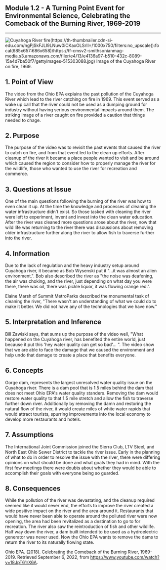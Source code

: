 ## Module 1.2 - A Turning Point Event for Environmental Science, Celebrating the Comeback of the Burning River, 1969-2019

---

![Cuyahoga River fire](https://th-thumbnailer.cdn-si-edu.com/ngPjSkFJLI9LNuw0iCKaxOLSrII=/1000x750/filters:no_upscale():focal(685x657:686x658)/https://tf-cmsv2-smithsonianmag-media.s3.amazonaws.com/filer/e4/13/e4136a97-b510-432c-8089-15a4d7ba50f7/gettyimages-515303088.jpg)(https://th-thumbnailer.cdn-si-edu.com/ngPjSkFJLI9LNuw0iCKaxOLSrII=/1000x750/filters:no_upscale():focal(685x657:686x658)/https://tf-cmsv2-smithsonianmag-media.s3.amazonaws.com/filer/e4/13/e4136a97-b510-432c-8089-15a4d7ba50f7/gettyimages-515303088.jpg)
Image of the Cuyahoga River on fire, 1969.

## 1. Point of View

The video from the Ohio EPA explains the past pollution of the Cuyahoga River which lead to the river
catching on fire in 1969. This event served as a wake up call that the river could not be used as 
a dumping ground for industry without having serious environmental impacts around them. The striking 
image of a river caught on fire provided a caution that things needed to chage.

## 2. Purpose

The purpose of the video was to revisit the past events that caused the river to catch on fire, and from that
event led to the clean up efforts. After cleanup of the river it became a place people wanted to visit
and be around which caused the region to consider how to properly manage the river for the wildlife, those
who wanted to use the river for recreation and commerce. 

## 3. Questions at Issue

One of the main questions following the burning of the river was how to even clean it up. At the time
the knowledge and processes of cleaning the water infrastructure didn't exist. So those tasked with 
cleaning the river were left to experiment, invent and invest into the clean water education. After
the river was cleaned more questions arose about the river, now that wild life was returning to the 
river there was discussions about removing older infrastructure further along the river to allow fish
to traverse further into the river.

## 4. Information

Due to the lack of regulation and the heavy industry setup around Cuyahoga river, it became as Bob Wysenski
put it "...it was almost an alien environment.". Bob also described the river as "the noise was deafening,
the air was choking, and the river, just depending on what day you were there, there was oil, there was 
pickle liquor, it was flowing orange red.".

Elaine Marsh of Summit MetroParks described the monumental task of cleaning the river, "There wasn't an
understanding of what we could do to make it better. We did not have any of the technologies that we have
now."

## 5. Interpretation and Inference

Bill Zawiski says, that sums up the purpose of the video well, "What happened on the Cuyahoga river, has 
benefited the entire world, just because it put this 'hey water quality can get so bad'... ". The video
show that we are able to face the damage that we caused the environment and help undo that damage
to create a place that benefits everyone.

## 6. Concepts

Gorge dam, represents the largest unresolved water quality issue on the Cuyahoga river. There is a 
dam pool that is 1.5 miles behind the dam that does not meet Ohio EPA's water quality standers. 
Removing the dam would restore water quality to that 1.5 mile stretch and allow the fish to traverse 
further down river. Additionally by removing the damn and restoring the natural flow of the river, it
would create miles of white water rapids that would attract tourists, spurring improvements into the 
local economy to develop more restaurants and hotels.

## 7. Assumptions

The International Joint Commission joined the Sierra Club, LTV Steel, and North East Ohio Sewer District 
to tackle the river issue. Early in the planning of what to do in order to resolve the issue with the river, 
there were differing opinions on what should be done and what goals they had in mind. With the first few
meetings there were doubts about whether they would be able to accomplish their goals with everyone 
being so guarded.

## 8. Consequences

While the pollution of the river was devastating, and the cleanup required seemed like it would never end,
the efforts to improve the river created a wide positive impact on the river and the area around it.
Restaurants that would have never been able to operate around the polluted river were now opening, the 
area had been revitalized as a destination to go to for recreation. The river also saw the reintroduction
of fish and other wildlife. Half way down the river, a dam built intended to be used as a hydroelectric 
generator was never used. Now the Ohio EPA wants to remove the dams to return the river to its naturally
flowing state.

Ohio EPA. (2018). Celebrating the Comeback of the Burning River, 1969-2019. Retrieved September 6, 2022, 
from https://www.youtube.com/watch?v=18JpT61rX6A.
